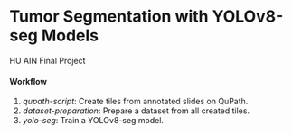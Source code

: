 # Tumor Segmentation with YOLOv8-seg Models
HU AIN Final Project

#### Workflow
1. _qupath-script_: Create tiles from annotated slides on QuPath.
2. _dataset-preparation_: Prepare a dataset from all created tiles. 
3. _yolo-seg_: Train a YOLOv8-seg model.

